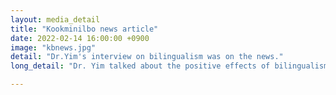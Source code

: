 ```yaml
---
layout: media_detail
title: "Kookminilbo news article"
date: 2022-02-14 16:00:00 +0900
image: "kbnews.jpg"
detail: "Dr.Yim's interview on bilingualism was on the news." 
long_detail: "Dr. Yim talked about the positive effects of bilingualism based on her research. [online] Available https://m.kmib.co.kr/view.asp?arcid=0924290396 "

---
```


